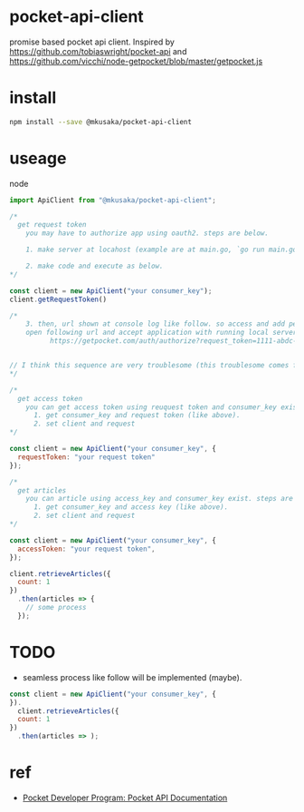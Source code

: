 # pocket-api-client

promise based pocket api client. Inspired by https://github.com/tobiaswright/pocket-api and https://github.com/vicchi/node-getpocket/blob/master/getpocket.js

# install

```bash
npm install --save @mkusaka/pocket-api-client
```

# useage

node
```js
import ApiClient from "@mkusaka/pocket-api-client";

/*
  get request token
    you may have to authorize app using oauth2. steps are below.

    1. make server at locahost (example are at main.go, `go run main.go` up server at `http://localhost:8080/get`)

    2. make code and execute as below.
*/

const client = new ApiClient("your consumer_key");
client.getRequestToken()

/*
    3. then, url shown at console log like follow. so access and add permisson to application.
    open following url and accept application with running local server (go run main.go makes good for use). This must operate at least once.
          https://getpocket.com/auth/authorize?request_token=1111-abdc-eee&redirect_uri=http://localhost:8080/get


// I think this sequence are very troublesome (this troublesome comes from low understanding of me.. ). I should add some adequate redirect process, then it makes easier.
*/

/*
  get access token
    you can get access token using reuquest token and consumer_key exist. steps are below
      1. get consumer_key and request token (like above).
      2. set client and request
*/

const client = new ApiClient("your consumer_key", {
  requestToken: "your request token"
});

/*
  get articles
    you can article using access_key and consumer_key exist. steps are below
      1. get consumer_key and access key (like above).
      2. set client and request
*/

const client = new ApiClient("your consumer_key", {
  accessToken: "your request token",
});

client.retrieveArticles({
  count: 1
})
  .then(articles => {
    // some process
  });

```

# TODO
- seamless process like follow will be implemented (maybe).

```js
const client = new ApiClient("your consumer_key", {
}).
  client.retrieveArticles({
  count: 1
})
  .then(articles => );
```

# ref
- [Pocket Developer Program: Pocket API Documentation](https://getpocket.com/developer/docs/overview)
